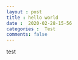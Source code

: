 ```yaml
---
layout : post
title : hello world
date :  2020-02-28-15-56
categories :  Test
comments: false
---
```


test



